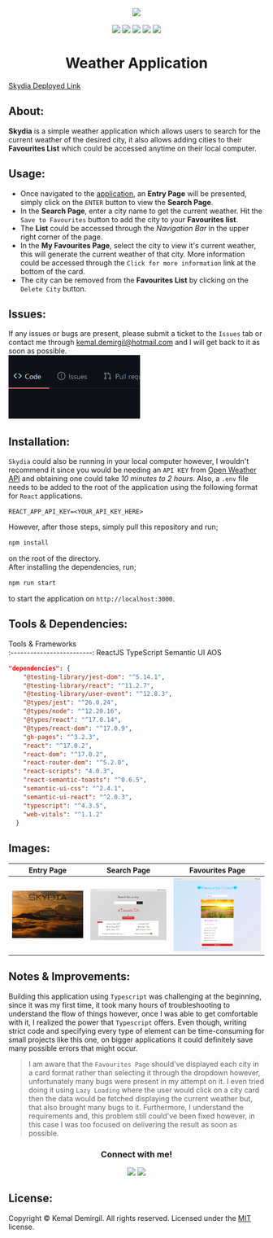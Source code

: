 <p align = "center"> <img src="/src/assets/skydia.gif"/> </p>
 
<p align = "center">
  <img src="https://img.shields.io/npm/v/npm?color=red&logo=npm"/>
  <img src="https://img.shields.io/node/v/jest"/>
  <img src="https://img.shields.io/github/license/kemaldemirgil/skydia?color=cyan&label=License&logo=github&logoColor=cyan"/>
  <img src="https://img.shields.io/github/issues/kemaldemirgil/skydia?color=yellow&label=Issues&logo=github&logoColor=yellow">
  <img src="https://img.shields.io/github/last-commit/kemaldemirgil/skydia?color=orange&label=Last%20Commit&logo=git&logoColor=orange">
</p>

<h1 align = "center">Weather Application</h1>

[Skydia Deployed Link](https://kemaldemirgil.github.io/skydia)

## About:
**Skydia** is a simple weather application which allows users to search for the current weather of the desired city, it also allows adding cities to their **Favourites List** which could be accessed anytime on their local computer. 

## Usage:
- Once navigated to the [application](https://kemaldemirgil.github.io/skydia), an **Entry Page** will be presented, simply click on the `ENTER` button to view the **Search Page**.
- In the **Search Page**, enter a city name to get the current weather. Hit the `Save to Favourites` button to add the city to your **Favourites list**.
- The **List** could be accessed through the *Navigation Bar* in the upper right corner of the page.
- In the **My Favourites Page**, select the city to view it's current weather, this will generate the current weather of that city. More information could be accessed through the `Click for more information` link at the bottom of the card.
- The city can be removed from the **Favourites List** by clicking on the `Delete City` button.

## Issues:
If any issues or bugs are present, please submit a ticket to the `Issues` tab or contact me through kemal.demirgil@hotmail.com and I will get back to it as soon as possible.\
![](/src/assets/issue.gif)

## Installation:
`Skydia` could also be running in your local computer however, I wouldn't recommend it since you would be needing an `API KEY` from [Open Weather API](https://openweathermap.org/api) and obtaining one could take *10 minutes to 2 hours*. Also, a `.env` file needs to be added to the root of the application using the following format for `React` applications.
```env
REACT_APP_API_KEY=<YOUR_API_KEY_HERE>
```
However, after those steps, simply pull this repository and run;
```bash
npm install
```
on the root of the directory. \
After installing the dependencies, run;
```bash
npm run start
```
to start the application on `http://localhost:3000`.
## Tools & Dependencies:

Tools & Frameworks      
:-------------------------:
ReactJS
TypeScript
Semantic UI
AOS

```json
"dependencies": {
    "@testing-library/jest-dom": "^5.14.1",
    "@testing-library/react": "^11.2.7",
    "@testing-library/user-event": "^12.8.3",
    "@types/jest": "^26.0.24",
    "@types/node": "^12.20.16",
    "@types/react": "^17.0.14",
    "@types/react-dom": "^17.0.9",
    "gh-pages": "^3.2.3",
    "react": "^17.0.2",
    "react-dom": "^17.0.2",
    "react-router-dom": "^5.2.0",
    "react-scripts": "4.0.3",
    "react-semantic-toasts": "^0.6.5",
    "semantic-ui-css": "^2.4.1",
    "semantic-ui-react": "^2.0.3",
    "typescript": "^4.3.5",
    "web-vitals": "^1.1.2"
  }
```

## Images:

Entry Page                    |Search Page                  |Favourites Page
:-------------------------:   |:-------------------------:  |:-----------------:
![](/src/assets/ss1.png)      |![](/src/assets/ss2.png)     |![](/src/assets/ss3.png)


## Notes & Improvements:
Building this application using `Typescript` was challenging at the beginning, since it was my first time, it took many hours of troubleshooting to understand the flow of things however, once I was able to get comfortable with it, I realized the power that `Typescript` offers. Even though, writing strict code and specifying every type of element can be time-consuming for small projects like this one, on bigger applications it could definitely save many possible errors that might occur.
> I am aware that the `Favourites Page` should've displayed each city in a card format rather than selecting it through the dropdown however, unfortunately many bugs were present in my attempt on it. I even tried doing it using `Lazy Loading` where the user would click on a city card then the data would be fetched displaying the current weather but, that also brought many bugs to it. Furthermore, I understand the requirements and, this problem still could've been fixed however, in this case I was too focused on delivering the result as soon as possible.

<h3 align = "center">Connect with me!</h3>
<p align="center">
  <a href="https://www.linkedin.com/in/kemaldemirgil/" target="_blank"><img src="https://img.shields.io/badge/LinkedIn-0077B5?style=plastic&logo=linkedin&logoColor=white"/></a>
  <a href="mailto: kemal.demirgil@hotmail.com" target="_blank"><img src="https://img.shields.io/badge/Gmail-D14836?style=plastic&logo=gmail&logoColor=white"/></a>
</p>

## License:
Copyright © Kemal Demirgil. All rights reserved.
Licensed under the [MIT](https://github.com/kemaldemirgil/skydia/blob/main/LICENSE) license.
